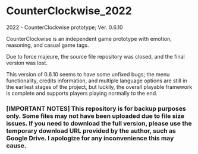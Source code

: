 # CounterClockwise_2022
2022 - CounterClockwise prototype; Ver. 0.6.10

CounterClockwise is an independent game prototype with emotion, reasoning, and casual game tags. 

Due to force majeure, the source file repository was closed, and the final version was lost. 

This version of 0.6.10 seems to have some unfixed bugs; the menu functionality, credits information, and multiple language options are still in the earliest stages of the project, but luckily, the overall playable framework is complete and supports players playing normally to the end.

### [IMPORTANT NOTES] This repository is for backup purposes only. Some files may not have been uploaded due to file size issues. If you need to download the full version, please use the temporary download URL provided by the author, such as Google Drive. I apologize for any inconvenience this may cause.
